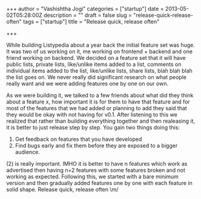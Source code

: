 +++
author = "Vashishtha Jogi"
categories = ["startup"]
date = 2013-05-02T05:28:00Z
description = ""
draft = false
slug = "release-quick-release-often"
tags = ["startup"]
title = "Release quick, release often"

+++

While building Listypedia about a year back the initial feature set was huge. It was two of us working on it, me working on frontend + backend and one friend working on backend. We decided on a feature set that it will have public lists, private lists, like/unlike items added to a list, comments on individual items added to the list, like/unlike lists, share lists, blah blah blah the list goes on. We never really did significant research on what people really want and we were adding features one by one on our own.

As we were building it, we talked to a few friends about what did they think about a feature x, how important it is for them to have that feature and for most of the features that we had added or planning to add they said that they would be okay with not having for v0.1. After listening to this we realized that rather than building everything together and then realeasing it, it is better to just release step by step. You gain two things doing this:
1. Get feedback on features that you have developed
2. Find bugs early and fix them before they are exposed to a bigger audience.

(2) is really important. IMHO it is better to have n features which work as advertised then having n+2 features with some features broken and not working as expected. Following this, we started with a bare minimum version and then gradually added features one by one with each feature in solid shape.
Release quick, release often \m/